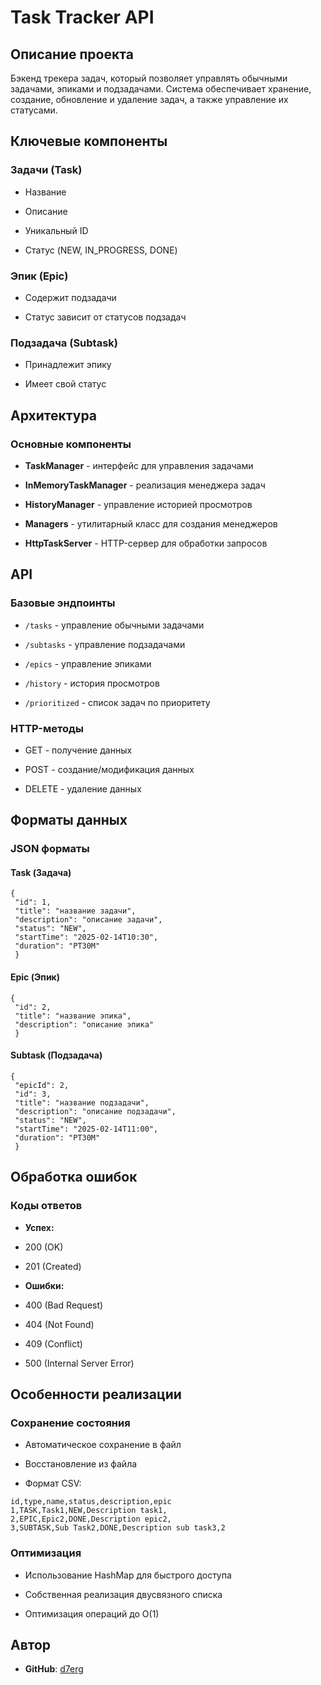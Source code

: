 # Task Tracker API

## Описание проекта

Бэкенд трекера задач, который позволяет управлять обычными задачами, эпиками и подзадачами. Система обеспечивает
хранение, создание, обновление и удаление задач, а также управление их статусами.

## Ключевые компоненты

### Задачи (Task)

- Название

- Описание

- Уникальный ID

- Статус (NEW, IN_PROGRESS, DONE)

### Эпик (Epic)

- Содержит подзадачи

- Статус зависит от статусов подзадач

### Подзадача (Subtask)

- Принадлежит эпику

- Имеет свой статус

## Архитектура

### Основные компоненты

- **TaskManager** - интерфейс для управления задачами

- **InMemoryTaskManager** - реализация менеджера задач

- **HistoryManager** - управление историей просмотров

- **Managers** - утилитарный класс для создания менеджеров

- **HttpTaskServer** - HTTP-сервер для обработки запросов

## API

### Базовые эндпоинты

- `/tasks` - управление обычными задачами

- `/subtasks` - управление подзадачами

- `/epics` - управление эпиками

- `/history` - история просмотров

- `/prioritized` - список задач по приоритету

### HTTP-методы

- GET - получение данных

- POST - создание/модификация данных

- DELETE - удаление данных

## Форматы данных

### JSON форматы

#### Task (Задача)

```
{  
 "id": 1, 
 "title": "название задачи", 
 "description": "описание задачи", 
 "status": "NEW", 
 "startTime": "2025-02-14T10:30", 
 "duration": "PT30M"
 }  
```  

#### Epic (Эпик)

```  
{  
 "id": 2, 
 "title": "название эпика", 
 "description": "описание эпика"
 }  
```  

#### Subtask (Подзадача)

```  
{  
 "epicId": 2, 
 "id": 3, 
 "title": "название подзадачи", 
 "description": "описание подзадачи", 
 "status": "NEW", 
 "startTime": "2025-02-14T11:00", 
 "duration": "PT30M"
 }  
```  

## Обработка ошибок

### Коды ответов

- **Успех:**

- 200 (OK)

- 201 (Created)

- **Ошибки:**

- 400 (Bad Request)

- 404 (Not Found)

- 409 (Conflict)

- 500 (Internal Server Error)

## Особенности реализации

### Сохранение состояния

- Автоматическое сохранение в файл

- Восстановление из файла

- Формат CSV:

```
id,type,name,status,description,epic  
1,TASK,Task1,NEW,Description task1,  
2,EPIC,Epic2,DONE,Description epic2,  
3,SUBTASK,Sub Task2,DONE,Description sub task3,2  
```  

### Оптимизация

- Использование HashMap для быстрого доступа

- Собственная реализация двусвязного списка

- Оптимизация операций до O(1)

## Автор

- **GitHub**: [d7erg](https://github.com/d7erg)
